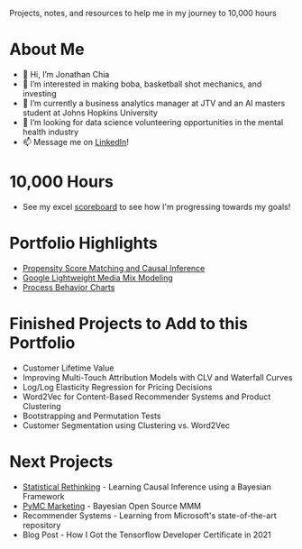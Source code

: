 Projects, notes, and resources to help me in my journey to 10,000 hours



# About Me
- 👋 Hi, I’m Jonathan Chia
- 👀 I’m interested in making boba, basketball shot mechanics, and investing
- 🌱 I’m currently a business analytics manager at JTV and an AI masters student at Johns Hopkins University
- 💞️ I’m looking for data science volunteering opportunities in the mental health industry
- 📫 Message me on [LinkedIn](https://www.linkedin.com/in/jonathan-rj-chia/)!

# 10,000 Hours

- See my excel [scoreboard](https://1drv.ms/x/s!AnF_Qpv3YR3Kn1unMWCHZnliqp9s?e=86csmx) to see how I'm progressing towards my goals!

# Portfolio Highlights

* [Propensity Score Matching and Causal Inference](/ab_testing/PropensityScoreMatching.md)
* [Google Lightweight Media Mix Modeling](/bayesian/LightweightMMM.md)
* [Process Behavior Charts](/blog/process_behavior_chart.md)

# Finished Projects to Add to this Portfolio

* Customer Lifetime Value
* Improving Multi-Touch Attribution Models with CLV and Waterfall Curves
* Log/Log Elasticity Regression for Pricing Decisions
* Word2Vec for Content-Based Recommender Systems and Product Clustering
* Bootstrapping and Permutation Tests
* Customer Segmentation using Clustering vs. Word2Vec

# Next Projects

* [Statistical Rethinking](https://www.youtube.com/watch?v=FdnMWdICdRs&list=PLDcUM9US4XdPz-KxHM4XHt7uUVGWWVSus&index=2) - Learning Causal Inference using a Bayesian Framework
* [PyMC Marketing](https://www.pymc-marketing.io/en/stable/index.html#) - Bayesian Open Source MMM
* Recommender Systems - Learning from Microsoft's state-of-the-art repository
* Blog Post - How I Got the Tensorflow Developer Certificate in 2021
